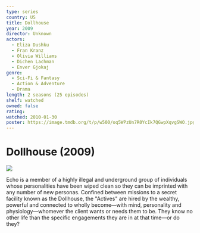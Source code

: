 ```yaml
---
type: series
country: US
title: Dollhouse
year: 2009
director: Unknown
actors:
  - Eliza Dushku
  - Fran Kranz
  - Olivia Williams
  - Dichen Lachman
  - Enver Gjokaj
genre:
  - Sci-Fi & Fantasy
  - Action & Adventure
  - Drama
length: 2 seasons (25 episodes)
shelf: watched
owned: false
rating:
watched: 2010-01-30
poster: https://image.tmdb.org/t/p/w500/oq5WPzUn7R0YcIk7QGwpXqvgSWO.jpg
---
```


# Dollhouse (2009)

![](https://image.tmdb.org/t/p/w500/oq5WPzUn7R0YcIk7QGwpXqvgSWO.jpg)

Echo is a member of a highly illegal and underground group of individuals whose personalities have been wiped clean so they can be imprinted with any number of new personas. Confined between missions to a secret facility known as the Dollhouse, the "Actives" are hired by the wealthy, powerful and connected to wholly become—with mind, personality and physiology—whomever the client wants or needs them to be. They know no other life than the specific engagements they are in at that time—or do they?